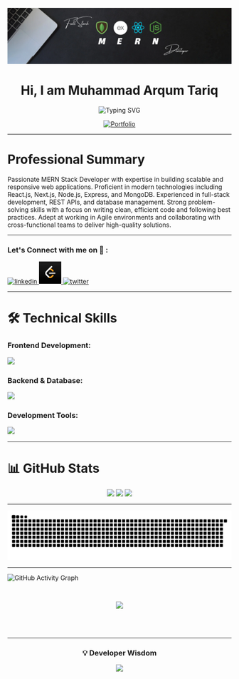 ![Profile Banner](https://github.com/ARQUM21/ARQUM21/blob/4838ad934439cd3c72dc56e9fe508c5d2b514269/Banner.png)

<h1 align="center">Hi, I am Muhammad Arqum Tariq</h1>
<div align="center">
  <img src="https://readme-typing-svg.herokuapp.com?font=Fira+Code&weight=600&size=22&pause=1000&color=2E9EF7&center=true&vCenter=true&width=435&lines=Full+Stack+Developer+(MERN);Frontend+Developer;Backend+Developer;Creative+Coder;Problem+Solver" alt="Typing SVG" />
</div>


<p align="center">
  <a href="https://react-agency-pro.vercel.app/" target="_blank">
    <img src="https://img.shields.io/badge/🚀_View_My_Portfolio-0A3D62?style=for-the-badge&logo=google-chrome&logoColor=white" alt="Portfolio" width="300" height="300" />
  </a>
</p>

---

# Professional Summary

Passionate MERN Stack Developer with expertise in building scalable and responsive web applications. Proficient in modern technologies including React.js, Next.js, Node.js, Express, and MongoDB. Experienced in full-stack development, REST APIs, and database management. Strong problem-solving skills with a focus on writing clean, efficient code and following best practices. Adept at working in Agile environments and collaborating with cross-functional teams to deliver high-quality solutions.

---

<h3 align="left">Let's Connect with me on 🔗 :</h3>
<p align="left">
  <a href="https://www.linkedin.com/in/muhammadarqumtariq" target="blank">
    <img src="https://skillicons.dev/icons?i=linkedin" height="50" width="50" alt="linkedin" />
  </a>
  <a href="https://leetcode.com/u/MuhammadArqum/" target="blank">
    <img src="./icons/leetcode.jpg" alt="leetcode" height="50" width="50"  />
  </a>
  <a href="https://x.com/MArqum797443" target="blank">
    <img src="https://skillicons.dev/icons?i=twitter" height="50" width="50" alt="twitter" />
  </a>
</p>


---

# **🛠 Technical Skills**

### **Frontend Development:**
<p align="left">
  <img src="https://skillicons.dev/icons?i=html,css,js,sass,react,redux,nextjs,bootstrap,materialui,tailwind" style="height: 50px;" />
</p>

### **Backend & Database:**
<p align="left">
  <img src="https://skillicons.dev/icons?i=nodejs,express,mongodb,postgres,firebase" style="height: 55px;" />
</p>

### **Development Tools:**
<p align="left">
  <img src="https://skillicons.dev/icons?i=git,github,vscode,postman,vercel,netlify,npm" style="height: 50px;" />
</p>

---

# 📊 GitHub Stats

<div align="center">
  <img src="https://github-readme-stats.vercel.app/api?username=ARQUM21&show_icons=true&theme=radical&title_color=2E9EF7&icon_color=2E9EF7&text_color=ffffff&border_color=2E9EF7" height="165" />
  <img src="https://github-readme-streak-stats.herokuapp.com/?user=ARQUM21&theme=radical&background=0d1117&border=2E9EF7&stroke=2E9EF7&ring=2E9EF7&fire=2E9EF7&currStreakLabel=2E9EF7" height="165" />
  <img src="https://github-readme-stats.vercel.app/api/top-langs/?username=ARQUM21&layout=compact&theme=radical&title_color=2E9EF7&text_color=ffffff&border_color=2E9EF7" height="165" />
</div>

---

<div align="center">
 
 ![snake gif](https://github.com/ARQUM21/ARQUM21/blob/output/github-snake-dark.svg)
</div>

---

![GitHub Activity Graph](https://github-readme-activity-graph.vercel.app/graph?username=ARQUM21&bg_color=0d1117&color=2E9EF7&line=2E9EF7&point=ffffff&area=true&hide_border=true)

<br>
<p align="center">
  <img src="https://github-profile-trophy.vercel.app/?username=ARQUM21&theme=onedark&no-frame=true&margin-w=15&margin-h=15" />
</p>

<br>

<br>

---

<div align='center'>
  <h3>💡 Developer Wisdom</h3>
  <img src='https://quotes-github-readme.vercel.app/api?type=horizontal&theme=algolia' />
</div>


